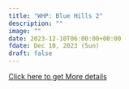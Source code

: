 ```yaml
---
title: "WHP: Blue Hills 2" 
description: ""
image: ""
date: 2023-12-10T06:00:00+00:00
fdate: Dec 10, 2023 (Sun)
draft: false
---
```

<a href="https://activities.outdoors.org/search/index.cfm/action/details/id/147116" target="_blank">Click here to get More details</a>

